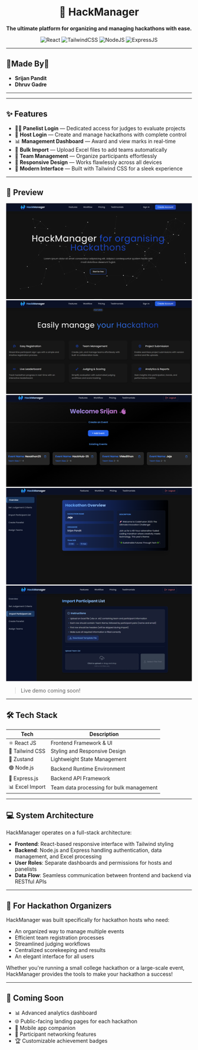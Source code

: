 <div align="center">

# 🚀 HackManager

**The ultimate platform for organizing and managing hackathons with ease.**

![React](https://img.shields.io/badge/React-20232A?style=for-the-badge&logo=react&logoColor=61DAFB)
![TailwindCSS](https://img.shields.io/badge/Tailwind_CSS-38B2AC?style=for-the-badge&logo=tailwind-css&logoColor=white)
![NodeJS](https://img.shields.io/badge/Node.js-339933?style=for-the-badge&logo=nodedotjs&logoColor=white)
![ExpressJS](https://img.shields.io/badge/Express.js-000000?style=for-the-badge&logo=express&logoColor=white)

</div>

---

## 💪Made By💪

-  **Srijan Pandit**
-  **Dhruv Gadre**

---

---

## ✨ Features

- 👩‍💼 **Panelist Login** — Dedicated access for judges to evaluate projects
- 🎯 **Host Login** — Create and manage hackathons with complete control
- 📊 **Management Dashboard** — Award and view marks in real-time
- 📁 **Bulk Import** — Upload Excel files to add teams automatically
- 👥 **Team Management** — Organize participants effortlessly
- 📱 **Responsive Design** — Works flawlessly across all devices
- 🎨 **Modern Interface** — Built with Tailwind CSS for a sleek experience

---

## 📸 Preview

![Preview Screenshot](./public/img1.png)
![Preview Screenshot](./public/img2.png)
![Preview Screenshot](./public/img3.png)
![Preview Screenshot](./public/img4.png)
![Preview Screenshot](./public/img5.png)

> Live demo coming soon!

---

## 🛠️ Tech Stack

| Tech            | Description                               |
| --------------- | ----------------------------------------- |
| ⚛️ React JS     | Frontend Framework & UI                   |
| 💨 Tailwind CSS | Styling and Responsive Design             |
| 🐻 Zustand      | Lightweight State Management              |
| 🟢 Node.js      | Backend Runtime Environment               |
| 🚂 Express.js   | Backend API Framework                     |
| 📊 Excel Import | Team data processing for bulk management  |

---

## 💻 System Architecture

HackManager operates on a full-stack architecture:

- **Frontend**: React-based responsive interface with Tailwind styling
- **Backend**: Node.js and Express handling authentication, data management, and Excel processing
- **User Roles**: Separate dashboards and permissions for hosts and panelists
- **Data Flow**: Seamless communication between frontend and backend via RESTful APIs

---

## 🎯 For Hackathon Organizers

HackManager was built specifically for hackathon hosts who need:

- An organized way to manage multiple events
- Efficient team registration processes
- Streamlined judging workflows
- Centralized scorekeeping and results
- An elegant interface for all users

Whether you're running a small college hackathon or a large-scale event, HackManager provides the tools to make your hackathon a success!

---

## 🔮 Coming Soon

- 📊 Advanced analytics dashboard
- 🌐 Public-facing landing pages for each hackathon
- 📱 Mobile app companion
- 🤝 Participant networking features
- 🏆 Customizable achievement badges
